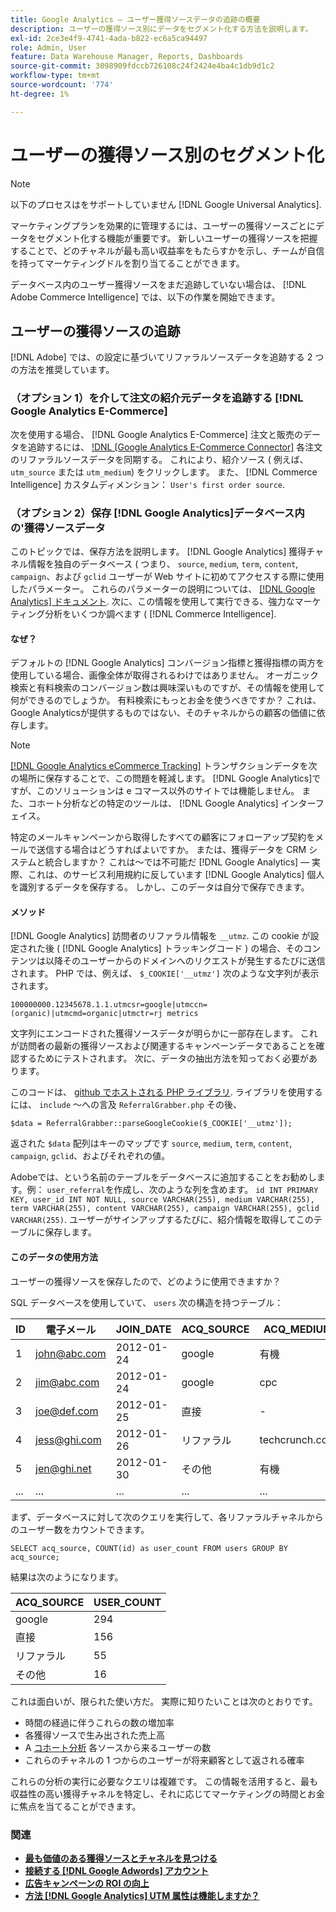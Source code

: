 ```yaml
---
title: Google Analytics — ユーザー獲得ソースデータの追跡の概要
description: ユーザーの獲得ソース別にデータをセグメント化する方法を説明します。
exl-id: 2ce3e4f9-4741-4ada-b822-ec6a5ca94497
role: Admin, User
feature: Data Warehouse Manager, Reports, Dashboards
source-git-commit: 3098909fdccb726108c24f2424e4ba4c1db9d1c2
workflow-type: tm+mt
source-wordcount: '774'
ht-degree: 1%

---
```


# ユーザーの獲得ソース別のセグメント化

>[!NOTE]
>
>以下のプロセスはをサポートしていません [!DNL Google Universal Analytics].

マーケティングプランを効果的に管理するには、ユーザーの獲得ソースごとにデータをセグメント化する機能が重要です。 新しいユーザーの獲得ソースを把握することで、どのチャネルが最も高い収益率をもたらすかを示し、チームが自信を持ってマーケティングドルを割り当てることができます。

データベース内のユーザー獲得ソースをまだ追跡していない場合は、 [!DNL Adobe Commerce Intelligence] では、以下の作業を開始できます。

## ユーザーの獲得ソースの追跡

[!DNL Adobe] では、の設定に基づいてリファラルソースデータを追跡する 2 つの方法を推奨しています。

### （オプション 1）を介して注文の紹介元データを追跡する [!DNL Google Analytics E-Commerce]

次を使用する場合、 [!DNL Google Analytics E-Commerce] 注文と販売のデータを追跡するには、 [!DNL [Google Analytics E-Commerce Connector]](../importing-data/integrations/google-ecommerce.md) 各注文のリファラルソースデータを同期する。 これにより、紹介ソース ( 例えば、 `utm_source` または `utm_medium`) をクリックします。 また、 [!DNL Commerce Intelligence] カスタムディメンション： `User's first order source`.

### （オプション 2）保存 [!DNL Google Analytics]データベース内の&#39;獲得ソースデータ

このトピックでは、保存方法を説明します。 [!DNL Google Analytics] 獲得チャネル情報を独自のデータベース ( つまり、 `source`, `medium`, `term`, `content`, `campaign`、および `gclid` ユーザーが Web サイトに初めてアクセスする際に使用したパラメーター。 これらのパラメーターの説明については、 [[!DNL Google Analytics] ドキュメント](https://support.google.com/analytics/answer/1191184?hl=en#zippy=%2Cin-this-article). 次に、この情報を使用して実行できる、強力なマーケティング分析をいくつか調べます ( [!DNL Commerce Intelligence].

#### なぜ？

デフォルトの [!DNL Google Analytics] コンバージョン指標と獲得指標の両方を使用している場合、画像全体が取得されるわけではありません。 オーガニック検索と有料検索のコンバージョン数は興味深いものですが、その情報を使用して何ができるのでしょうか。 有料検索にもっとお金を使うべきですか？ これは、Google Analyticsが提供するものではない、そのチャネルからの顧客の価値に依存します。

>[!NOTE]
>
>[[!DNL Google Analytics eCommerce Tracking]](https://developers.google.com/analytics/devguides/collection/gajs/gaTrackingEcommerce) トランザクションデータを次の場所に保存することで、この問題を軽減します。 [!DNL Google Analytics]ですが、このソリューションは e コマース以外のサイトでは機能しません。 また、コホート分析などの特定のツールは、 [!DNL Google Analytics] インターフェイス。

特定のメールキャンペーンから取得したすべての顧客にフォローアップ契約をメールで送信する場合はどうすればよいですか。 または、獲得データを CRM システムと統合しますか？ これは～では不可能だ [!DNL Google Analytics]  — 実際、これは、のサービス利用規約に反しています [!DNL Google Analytics] 個人を識別するデータを保存する。 しかし、このデータは自分で保存できます。

#### メソッド

[!DNL Google Analytics] 訪問者のリファラル情報を `__utmz`. この cookie が設定された後 ( [!DNL Google Analytics] トラッキングコード ) の場合、そのコンテンツは以降そのユーザーからのドメインへのリクエストが発生するたびに送信されます。 PHP では、例えば、 `$_COOKIE['__utmz']` 次のような文字列が表示されます。

`100000000.12345678.1.1.utmcsr=google|utmccn=(organic)|utmcmd=organic|utmctr=rj metrics`

文字列にエンコードされた獲得ソースデータが明らかに一部存在します。 これが訪問者の最新の獲得ソースおよび関連するキャンペーンデータであることを確認するためにテストされます。 次に、データの抽出方法を知っておく必要があります。

このコードは、 [github でホストされる PHP ライブラリ](https://github.com/RJMetrics/referral-grabber-php). ライブラリを使用するには、 `include` ～への言及 `ReferralGrabber.php` その後、

`$data = ReferralGrabber::parseGoogleCookie($_COOKIE['__utmz']);`

返された `$data` 配列はキーのマップです `source`, `medium`, `term`, `content`, `campaign`, `gclid`、およびそれぞれの値。

Adobeでは、という名前のテーブルをデータベースに追加することをお勧めします。例： `user_referral`を作成し、次のような列を含めます。 `id INT PRIMARY KEY, user_id INT NOT NULL, source VARCHAR(255), medium VARCHAR(255), term VARCHAR(255), content VARCHAR(255), campaign VARCHAR(255), gclid VARCHAR(255)`. ユーザーがサインアップするたびに、紹介情報を取得してこのテーブルに保存します。

#### このデータの使用方法

ユーザーの獲得ソースを保存したので、どのように使用できますか？

SQL データベースを使用していて、 `users` 次の構造を持つテーブル：

| ID | 電子メール | JOIN_DATE | ACQ_SOURCE | ACQ_MEDIUM |
|--- |--- |--- |--- |--- |
| 1 | john@abc.com | 2012-01-24 | google | 有機 |
| 2 | jim@abc.com | 2012-01-24 | google | cpc |
| 3 | joe@def.com | 2012-01-25 | 直接 | - |
| 4 | jess@ghi.com | 2012-01-26 | リファラル | techcrunch.com |
| 5 | jen@ghi.net | 2012-01-30 | その他 | 有機 |
| ... | ... | ... | ... | ... |

まず、データベースに対して次のクエリを実行して、各リファラルチャネルからのユーザー数をカウントできます。

`SELECT acq_source, COUNT(id) as user_count FROM users GROUP BY acq_source;`

結果は次のようになります。

| ACQ_SOURCE | USER_COUNT |
|--- |--- |
| google | 294 |
| 直接 | 156 |
| リファラル | 55 |
| その他 | 16 |

これは面白いが、限られた使い方だ。 実際に知りたいことは次のとおりです。

* 時間の経過に伴うこれらの数の増加率
* 各獲得ソースで生み出された売上高
* A [コホート分析](https://en.wikipedia.org/wiki/Cohort_analysis) 各ソースから来るユーザーの数
* これらのチャネルの 1 つからのユーザーが将来顧客として返される確率

これらの分析の実行に必要なクエリは複雑です。 この情報を活用すると、最も収益性の高い獲得チャネルを特定し、それに応じてマーケティングの時間とお金に焦点を当てることができます。

### 関連

* **[最も価値のある獲得ソースとチャネルを見つける](../analysis/most-value-source-channel.md)**
* **[接続する [!DNL Google Adwords] アカウント](../importing-data/integrations/google-adwords.md)**
* **[広告キャンペーンの ROI の向上](../analysis/roi-ad-camp.md)**
* **[方法 [!DNL Google Analytics] UTM 属性は機能しますか？](../analysis/utm-attributes.md)**
